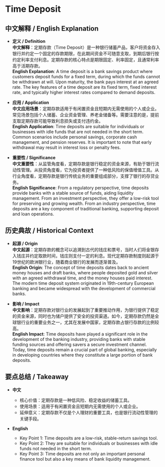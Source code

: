 # Time Deposit

## 中文解释 / English Explanation

* **定义 / Definition**  
  **中文解释**：定期存款（Time Deposit）是一种银行储蓄产品，客户将资金存入银行并约定一个固定的存款期限，在此期间资金不可随意支取，到期后银行按约定利率支付利息。定期存款的核心特点是期限固定、利率固定，且通常利率高于活期存款。  
  **English Explanation**: A time deposit is a bank savings product where customers deposit funds for a fixed term, during which the funds cannot be withdrawn at will. Upon maturity, the bank pays interest at an agreed rate. The key features of a time deposit are its fixed term, fixed interest rate, and typically higher interest rates compared to demand deposits.

* **应用 / Application**  
  **中文应用场景**：定期存款适用于有闲置资金且短期内无需使用的个人或企业。常见场景包括个人储蓄、企业资金管理、养老金储备等。需要注意的是，提前支取定期存款可能导致利息损失或支付违约金。  
  **English Application**: Time deposits are suitable for individuals or businesses with idle funds that are not needed in the short term. Common scenarios include personal savings, corporate cash management, and pension reserves. It is important to note that early withdrawal may result in interest loss or penalty fees.

* **重要性 / Significance**  
  **中文重要性**：从监管角度看，定期存款是银行稳定的资金来源，有助于银行流动性管理。从投资角度看，它为投资者提供了一种低风险的保值增值工具。从行业角度看，定期存款是银行传统业务的重要组成部分，支撑了银行的存贷业务。  
  **English Significance**: From a regulatory perspective, time deposits provide banks with a stable source of funds, aiding liquidity management. From an investment perspective, they offer a low-risk tool for preserving and growing wealth. From an industry perspective, time deposits are a key component of traditional banking, supporting deposit and loan operations.

## 历史典故 / Historical Context

* **起源 / Origin**  
  **中文起源**：定期存款的概念可以追溯到古代的钱庄和票号，当时人们将金银存入钱庄并约定取款时间，钱庄则支付一定的利息。现代定期存款制度则起源于19世纪的欧洲银行业，随着商业银行的发展而逐渐普及。  
  **English Origin**: The concept of time deposits dates back to ancient money houses and draft banks, where people deposited gold and silver with an agreed withdrawal time, and the money houses paid interest. The modern time deposit system originated in 19th-century European banking and became widespread with the development of commercial banks.

* **影响 / Impact**  
  **中文影响**：定期存款对银行业的发展起到了重要推动作用，为银行提供了稳定的资金来源，同时也为储户提供了安全的投资渠道。如今，定期存款仍然是全球银行业的重要业务之一，尤其在发展中国家，定期存款占银行存款的比例较高。  
  **English Impact**: Time deposits have played a significant role in the development of the banking industry, providing banks with stable funding sources and offering savers a secure investment channel. Today, time deposits remain a crucial part of global banking, especially in developing countries where they constitute a large portion of bank deposits.

## 要点总结 / Takeaway

* **中文**  
  - 核心价值：定期存款是一种低风险、稳定收益的储蓄工具。  
  - 使用场景：适用于有闲置资金且短期内无需使用的个人或企业。  
  - 延伸意义：定期存款不仅是个人理财的重要工具，也是银行流动性管理的关键手段。  

* **English**  
  - Key Point 1: Time deposits are a low-risk, stable-return savings tool.  
  - Key Point 2: They are suitable for individuals or businesses with idle funds not needed in the short term.  
  - Key Point 3: Time deposits are not only an important personal finance tool but also a key means of bank liquidity management.